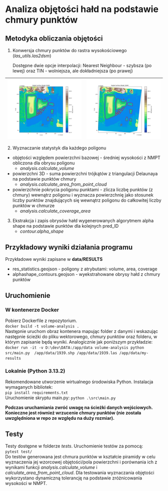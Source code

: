 # Analiza objętości hałd na podstawie chmury punktów

## Metodyka obliczania objętości
1. Konwersja chmury punktów do rastra wysokościowego (*las_utils.las2dsm*)

    Dostępne dwie opcje interpolacji: Nearest Neighbour - szybsza (po lewej) oraz TIN - wolniejsza, ale dokładniejsza (po prawej)

| ![Image 1](img/dsm_nn.png) | ![Image 2](img/dsm_tin.png) |
|-----------------|-----------------|

2. Wyznaczanie statystyk dla każdego poligonu
-  objętości względem powierzchni bazowej - średniej wysokości z NMPT obliczona dla obrysu poligonu
    - *analysis.calculate_volume*
-  powierzchni 3D - suma powierzchni trójkątów z triangulacji Delaunaya na podstawie punktów chmury
    - *analysis.calculate_area_from_point_cloud*
-  powierzchnie pokrycia poligonu punktami - zlicza liczbę punktów (z chmury) wewnątrz poligonu i wyznacza powierzchnię jako stosunek liczby punktów znajdujących się wewnątrz poligonu do całkowitej liczby punktów w chmurze
    - *analysis.calculate_coverage_area*
3. Ekstrakcja i zapis obrysów hałd wygenerowanych algorytmem alpha shape na podstawie punktów dla kolejnych pred_ID
    - *contour.alpha_shape*

## Przykładowy wyniki działania programu
Przykładowe wyniki zapisane w **data/RESULTS**
- res_statistics.geojson - poligony z atrybutami: volume, area, coverage
- alphashape_contours.geojson - wyekstrahowane obrysy hałd z chmury punktów

## Uruchomienie
### W kontenerze Docker
Pobierz Dockerfile z repozytorium.\
`docker build -t volume-analysis .` \
Następnie uruchom obraz kontenera mapując folder z danymi i wskazując następnie ścieżki do pliku wektorowego, chmury punktów oraz folderu, w którym zapisanie będą wyniki. Analogicznie jak poniższym przykładzie: \
`docker run -it -v D:\dev\DATA:/app/data volume-analysis python src/main.py  /app/data/1939.shp /app/data/1939.las /app/data/my-results`


### Lokalnie (Python 3.13.2)
Rekomendowane utworzenie wirtualnego środowiska Python. Instalacja wymaganych bibliotek: \
`pip install requirements.txt` \
Uruchomienie skryptu main.py: 
`python .\src\main.py`

**Podczas uruchamiania zwróć uwagę na ścieżki danych wejściowych. Konieczne jest również wrzucenie chmury punktów (nie została uwzględniona w repo ze względu na duży rozmiar).**


## Testy
Testy dostępne w folderze *tests*. Uruchomienie testów za pomocą:\
`pytest test/`\
Do testów generowana jest chmura punktów w kształcie piramidy w celu wyznaczenia jej wzorcowej objętości/pola powierzchni i porównania ich z wynikami funkcji *analysis.calculate_volume* i *calculate_area_from_point_cloud*. Dla testowania wyznaczania objętości wykorzystano dynamiczną tolerancję na podstawie zróżnicowania wysokości w NMPT.
